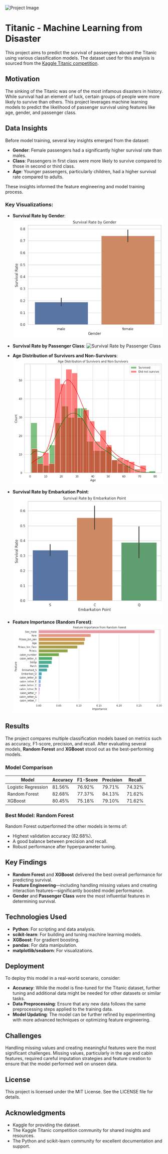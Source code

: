 ![Project Image](https://storage.googleapis.com/kaggle-media/competitions/Titanic/titanic_5407_media_banner.png)

# Titanic - Machine Learning from Disaster

This project aims to predict the survival of passengers aboard the Titanic using various classification models. The dataset used for this analysis is sourced from the [Kaggle Titanic competition](https://www.kaggle.com/c/titanic).

## Motivation

The sinking of the Titanic was one of the most infamous disasters in history. While survival had an element of luck, certain groups of people were more likely to survive than others. This project leverages machine learning models to predict the likelihood of passenger survival using features like age, gender, and passenger class.

## Data Insights

Before model training, several key insights emerged from the dataset:
- **Gender**: Female passengers had a significantly higher survival rate than males.
- **Class**: Passengers in first class were more likely to survive compared to those in second or third class.
- **Age**: Younger passengers, particularly children, had a higher survival rate compared to adults.

These insights informed the feature engineering and model training process.

### Key Visualizations:
- **Survival Rate by Gender**:
  ![Survival Rate by Gender](https://github.com/amir-asadi-s/DataScience/blob/main/Kaggle/Titanic%20-%20Machine%20Learning%20from%20Disaster/__results___19_1.png)

- **Survival Rate by Passenger Class**:
  ![Survival Rate by Passenger Class]([https://github.com/amir-asadi-s/DataScience/blob/main/Kaggle/Titanic%20-%20Machine%20Learning%20from%20Disaster/__results___19_2.png)

- **Age Distribution of Survivors and Non-Survivors**:
  ![Age Distribution of Survivors and Non-Survivors](https://github.com/amir-asadi-s/DataScience/blob/main/Kaggle/Titanic%20-%20Machine%20Learning%20from%20Disaster/__results___19_3.png)

- **Survival Rate by Embarkation Point**:
  ![Survival Rate by Embarkation Point](https://github.com/amir-asadi-s/DataScience/blob/main/Kaggle/Titanic%20-%20Machine%20Learning%20from%20Disaster/__results___19_4.png)

- **Feature Importance (Random Forest)**:
  ![Feature Importance](https://github.com/amir-asadi-s/DataScience/blob/main/Kaggle/Titanic%20-%20Machine%20Learning%20from%20Disaster/__results___19_6.png)

## Results

The project compares multiple classification models based on metrics such as accuracy, F1-score, precision, and recall. After evaluating several models, **Random Forest** and **XGBoost** stood out as the best-performing models.

### Model Comparison

| Model               | Accuracy | F1-Score | Precision | Recall  |
|---------------------|----------|----------|-----------|---------|
| Logistic Regression  | 81.56%   | 76.92%   | 79.71%    | 74.32%  |
| Random Forest        | 82.68%   | 77.37%   | 84.13%    | 71.62%  |
| XGBoost              | 80.45%   | 75.18%   | 79.10%    | 71.62%  |

### Best Model: **Random Forest**

Random Forest outperformed the other models in terms of:
- Highest validation accuracy (82.68%).
- A good balance between precision and recall.
- Robust performance after hyperparameter tuning.

## Key Findings

- **Random Forest** and **XGBoost** delivered the best overall performance for predicting survival.
- **Feature Engineering**—including handling missing values and creating interaction features—significantly boosted model performance.
- **Gender** and **Passenger Class** were the most influential features in determining survival.

## Technologies Used

- **Python**: For scripting and data analysis.
- **scikit-learn**: For building and tuning machine learning models.
- **XGBoost**: For gradient boosting.
- **pandas**: For data manipulation.
- **matplotlib/seaborn**: For visualizations.

## Deployment

To deploy this model in a real-world scenario, consider:
- **Accuracy**: While the model is fine-tuned for the Titanic dataset, further tuning and additional data might be needed for other datasets or similar tasks.
- **Data Preprocessing**: Ensure that any new data follows the same preprocessing steps applied to the training data.
- **Model Updating**: The model can be further refined by experimenting with more advanced techniques or optimizing feature engineering.

## Challenges

Handling missing values and creating meaningful features were the most significant challenges. Missing values, particularly in the age and cabin features, required careful imputation strategies and feature creation to ensure that the model performed well on unseen data.

## License

This project is licensed under the MIT License. See the LICENSE file for details.

## Acknowledgments

- Kaggle for providing the dataset.
- The Kaggle Titanic competition community for shared insights and resources.
- The Python and scikit-learn community for excellent documentation and support.
